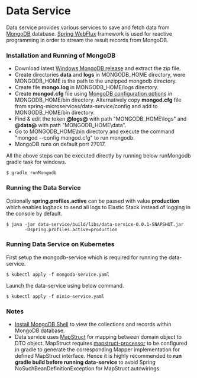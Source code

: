 Data Service
=============

Data service provides various services to save and fetch data from [MongoDB](https://www.mongodb.com/) database.
[Spring WebFlux](https://docs.spring.io/spring/docs/current/spring-framework-reference/web-reactive.html) framework is used for reactive programming in order to stream the result records from MongoDB.

### Installation and Running of MongoDB

* Download latest [Windows MongoDB release](https://www.mongodb.org/dl/win32/x86_64-2008plus-ssl) and extract the zip file.
* Create directories **data** and **logs** in MONGODB_HOME directory, were MONGODB_HOME is the path to the unzipped mongodb directory.
* Create file **mongo.log** in MONGODB_HOME/logs directory.
* Create **mongod.cfg** file using [MongoDB configuration options](https://docs.mongodb.com/v3.2/reference/configuration-options/) in MONGODB_HOME/bin directory. Alternatively copy **mongod.cfg** file from spring-microservices/data-service/config and add to MONGODB_HOME/bin directory.
* Find & edit the token **@logs@** with path "MONGODB_HOME\logs" and **@data@** with path "MONGODB_HOME\data".
* Go to MONGODB_HOME\bin directory and execute the command "mongod --config mongod.cfg" to run mongodb.
* MongoDB runs on default port 27017.

All the above steps can be executed directly by running below runMongodb gradle task for windows.

    $ gradle runMongodb


### Running the Data Service

Optionally **spring.profiles.active** can be passed with value **production** which enables logback to send all logs to Elastic Stack instead of logging in the console by default.

    $ java -jar data-service/build/libs/data-service-0.0.1-SNAPSHOT.jar
		   -Dspring.profiles.active=production

### Running Data Service on Kubernetes

First setup the mongodb-service which is required for running the data-service.

    $ kubectl apply -f mongodb-service.yaml

Launch the data-service using below command.

    $ kubectl apply -f minio-service.yaml
    
### Notes

* [Install MongoDB Shell](/../readme/Mongo_Shell.md) to view the collections and records within MongoDB database. 
* Data service uses [MapStruct](http://mapstruct.org/) for mapping between domain object to DTO object. MapStruct requires [mapstruct-processor](https://github.com/mapstruct/mapstruct) to be configured in gradle to generate the corresponding Mapper implementation for defined MapStruct interface. Hence it is highly recommended to **run gradle build before running data-service** to avoid Spring NoSuchBeanDefinitionException for MapStruct autowirings.     
